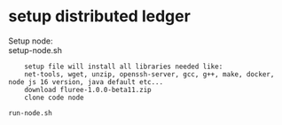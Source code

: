 # setup distributed ledger

Setup node:<br />
    setup-node.sh<br />
    
        setup file will install all libraries needed like:
        net-tools, wget, unzip, openssh-server, gcc, g++, make, docker, node js 16 version, java default etc...
        download fluree-1.0.0-beta11.zip
        clone code node

    run-node.sh

